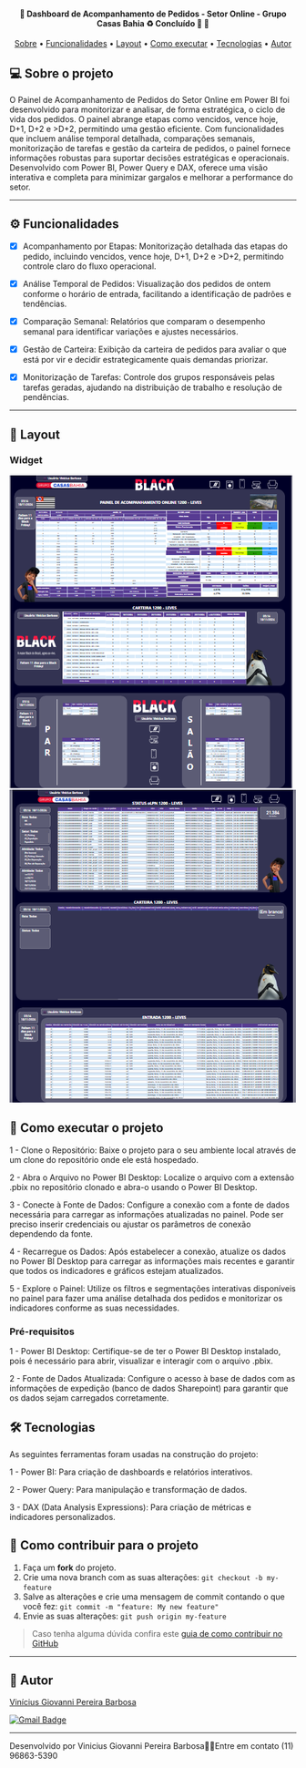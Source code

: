 <h4 align="center"> 
	🚧  Dashboard de Acompanhamento de Pedidos - Setor Online - Grupo Casas Bahia ♻️ Concluído 🚀 🚧
</h4>

<p align="center">
 <a href="#-sobre-o-projeto">Sobre</a> •
 <a href="#-funcionalidades">Funcionalidades</a> •
 <a href="#-layout">Layout</a> • 
 <a href="#-como-executar-o-projeto">Como executar</a> • 
 <a href="#-tecnologias">Tecnologias</a> • 
 <a href="#-autor">Autor</a>
</p>


## 💻 Sobre o projeto

O Painel de Acompanhamento de Pedidos do Setor Online em Power BI foi desenvolvido para monitorizar e analisar, de forma estratégica, o ciclo de vida dos pedidos. O painel abrange etapas como vencidos, vence hoje, D+1, D+2 e >D+2, permitindo uma gestão eficiente. Com funcionalidades que incluem análise temporal detalhada, comparações semanais, monitorização de tarefas e gestão da carteira de pedidos, o painel fornece informações robustas para suportar decisões estratégicas e operacionais. Desenvolvido com Power BI, Power Query e DAX, oferece uma visão interativa e completa para minimizar gargalos e melhorar a performance do setor.

---

## ⚙️ Funcionalidades

- [x] Acompanhamento por Etapas: Monitorização detalhada das etapas do pedido, incluindo vencidos, vence hoje, D+1, D+2 e >D+2, permitindo controle claro do fluxo operacional.
      
- [x] Análise Temporal de Pedidos: Visualização dos pedidos de ontem conforme o horário de entrada, facilitando a identificação de padrões e tendências.

- [x] Comparação Semanal: Relatórios que comparam o desempenho semanal para identificar variações e ajustes necessários.
      
- [x] Gestão de Carteira: Exibição da carteira de pedidos para avaliar o que está por vir e decidir estrategicamente quais demandas priorizar.
      
- [x] Monitorização de Tarefas: Controle dos grupos responsáveis pelas tarefas geradas, ajudando na distribuição de trabalho e resolução de pendências.
      
---
## 🎨 Layout

### Widget
![Widget1](https://github.com/Vinicius-Giovanni/PB---Painel-de-Acompanhamento-ON---CB/blob/main/tela1.png)<br>
![Widget2](https://github.com/Vinicius-Giovanni/PB---Painel-de-Acompanhamento-ON---CB/blob/main/tela2.png)<br>



## 🚀 Como executar o projeto

1 - Clone o Repositório: Baixe o projeto para o seu ambiente local através de um clone do repositório onde ele está hospedado.

2 - Abra o Arquivo no Power BI Desktop: Localize o arquivo com a extensão .pbix no repositório clonado e abra-o usando o Power BI Desktop.

3 - Conecte à Fonte de Dados: Configure a conexão com a fonte de dados necessária para carregar as informações atualizadas no painel. Pode ser preciso inserir credenciais ou ajustar os parâmetros de conexão dependendo da fonte.

4 - Recarregue os Dados: Após estabelecer a conexão, atualize os dados no Power BI Desktop para carregar as informações mais recentes e garantir que todos os indicadores e gráficos estejam atualizados.

5 - Explore o Painel: Utilize os filtros e segmentações interativas disponíveis no painel para fazer uma análise detalhada dos pedidos e monitorizar os indicadores conforme as suas necessidades.


### Pré-requisitos

1 - Power BI Desktop: Certifique-se de ter o Power BI Desktop instalado, pois é necessário para abrir, visualizar e interagir com o arquivo .pbix.

2 - Fonte de Dados Atualizada: Configure o acesso à base de dados com as informações de expedição (banco de dados Sharepoint) para garantir que os dados sejam carregados corretamente.

## 🛠 Tecnologias

As seguintes ferramentas foram usadas na construção do projeto:

1 - Power BI: Para criação de dashboards e relatórios interativos.

2 - Power Query: Para manipulação e transformação de dados.

3 - DAX (Data Analysis Expressions): Para criação de métricas e indicadores personalizados.

## 💪 Como contribuir para o projeto

1. Faça um **fork** do projeto.
2. Crie uma nova branch com as suas alterações: `git checkout -b my-feature`
3. Salve as alterações e crie uma mensagem de commit contando o que você fez: `git commit -m "feature: My new feature"`
4. Envie as suas alterações: `git push origin my-feature`
> Caso tenha alguma dúvida confira este [guia de como contribuir no GitHub](./CONTRIBUTING.md)

---

## 🦸 Autor

<a href="[https://github.com/jonataalmeida](https://github.com/Vinicius-Giovanni)-">
Vinícius Giovanni Pereira Barbosa</a>
 <br />
 
[![Gmail Badge](https://img.shields.io/badge/-viniciusgiovanni2003@gmail.com-c14438?style=flat-square&logo=Gmail&logoColor=white&link=mailto:mthalvarez2005@gmail.com)](mailto:mthalvarez2005@gmail.com)

---


Desenvolvido por Vinicius Giovanni Pereira Barbosa👋🏽Entre em contato (11) 96863-5390
